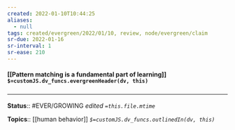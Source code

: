 ```yaml
---
created: 2022-01-10T10:44:25 
aliases:
  - null
tags: created/evergreen/2022/01/10, review, node/evergreen/claim
sr-due: 2022-01-16
sr-interval: 1
sr-ease: 210
---
```


#### [[Pattern matching is a fundamental part of learning]] `$=customJS.dv_funcs.evergreenHeader(dv, this)`


 

### <hr class="footnote"/>

**Status**:: #EVER/GROWING
*edited `=this.file.mtime`*

**Topics**:: [[human behavior]]
*`$=customJS.dv_funcs.outlinedIn(dv, this)`*



